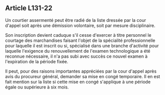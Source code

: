 Article L131-22
----
Un courtier assermenté peut être radié de la liste dressée par la cour d'appel
soit après une démission volontaire, soit par mesure disciplinaire.

Son inscription devient caduque s'il cesse d'exercer à titre personnel le
courtage des marchandises faisant l'objet de la spécialité professionnelle pour
laquelle il est inscrit ou si, spécialisé dans une branche d'activité pour
laquelle l'exigence du renouvellement de l'examen technologique a été reconnue
nécessaire, il n'a pas subi avec succès ce nouvel examen à l'expiration de la
période fixée.

Il peut, pour des raisons importantes appréciées par la cour d'appel après avis
du procureur général, demander sa mise en congé temporaire. Il en est fait
mention sur la liste si cette mise en congé s'applique à une période égale ou
supérieure à six mois.
